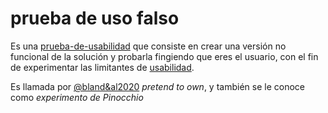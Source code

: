 # prueba de uso falso

Es una [prueba-de-usabilidad](prueba-de-usabilidad.md) que consiste en crear una versión no funcional de la solución y probarla fingiendo que eres el usuario, con el fin de experimentar las limitantes de [usabilidad](usabilidad.md).

Es llamada por [@bland&al2020](@bland&al2020.md) *pretend to own*, y también se le conoce como *experimento de Pinocchio*
